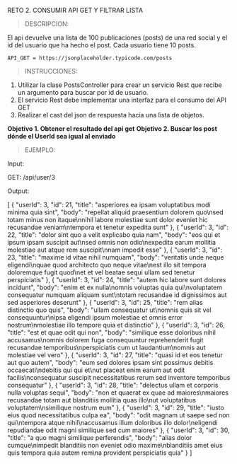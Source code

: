 RETO 2. CONSUMIR API GET Y FILTRAR LISTA

>DESCRIPCION: 

  El api devuelve una lista de 100 publicaciones (posts) de una red social 
  y el id del usuario que ha hecho el post. Cada usuario tiene 10 posts.

    API_GET = https://jsonplaceholder.typicode.com/posts

>INSTRUCCIONES:

  1. Utilizar la clase PostsController para crear un servicio Rest que recibe 
     un argumento para buscar por id de usuario.
  2. El servicio Rest debe implementar una interfaz para el consumo del API GET
  3. Realizar el cast del json de respuesta hacia una lista de objetos. 


  
  **Objetivo 1. Obtener el resultado del api get**
  **Objetivo 2. Buscar los post dónde el UserId sea igual al enviado**
  

>EJEMPLO:

  Input:

  GET: /api/user/3

  Output:

  [
    {
          "userId": 3,
          "id": 21,
          "title": "asperiores ea ipsam voluptatibus modi minima quia sint",
          "body": "repellat aliquid praesentium dolorem quo\nsed totam minus non itaque\nnihil labore molestiae sunt dolor eveniet hic recusandae veniam\ntempora et tenetur expedita sunt"
      },
      {
          "userId": 3,
          "id": 22,
          "title": "dolor sint quo a velit explicabo quia nam",
          "body": "eos qui et ipsum ipsam suscipit aut\nsed omnis non odio\nexpedita earum mollitia molestiae aut atque rem suscipit\nnam impedit esse"
      },
      {
          "userId": 3,
          "id": 23,
          "title": "maxime id vitae nihil numquam",
          "body": "veritatis unde neque eligendi\nquae quod architecto quo neque vitae\nest illo sit tempora doloremque fugit quod\net et vel beatae sequi ullam sed tenetur perspiciatis"
      },
      {
          "userId": 3,
          "id": 24,
          "title": "autem hic labore sunt dolores incidunt",
          "body": "enim et ex nulla\nomnis voluptas quia qui\nvoluptatem consequatur numquam aliquam sunt\ntotam recusandae id dignissimos aut sed asperiores deserunt"
      },
      {
          "userId": 3,
          "id": 25,
          "title": "rem alias distinctio quo quis",
          "body": "ullam consequatur ut\nomnis quis sit vel consequuntur\nipsa eligendi ipsum molestiae et omnis error nostrum\nmolestiae illo tempore quia et distinctio"
      },
      {
          "userId": 3,
          "id": 26,
          "title": "est et quae odit qui non",
          "body": "similique esse doloribus nihil accusamus\nomnis dolorem fuga consequuntur reprehenderit fugit recusandae temporibus\nperspiciatis cum ut laudantium\nomnis aut molestiae vel vero"
      },
      {
          "userId": 3,
          "id": 27,
          "title": "quasi id et eos tenetur aut quo autem",
          "body": "eum sed dolores ipsam sint possimus debitis occaecati\ndebitis qui qui et\nut placeat enim earum aut odit facilis\nconsequatur suscipit necessitatibus rerum sed inventore temporibus consequatur"
      },
      {
          "userId": 3,
          "id": 28,
          "title": "delectus ullam et corporis nulla voluptas sequi",
          "body": "non et quaerat ex quae ad maiores\nmaiores recusandae totam aut blanditiis mollitia quas illo\nut voluptatibus voluptatem\nsimilique nostrum eum"
      },
      {
          "userId": 3,
          "id": 29,
          "title": "iusto eius quod necessitatibus culpa ea",
          "body": "odit magnam ut saepe sed non qui\ntempora atque nihil\naccusamus illum doloribus illo dolor\neligendi repudiandae odit magni similique sed cum maiores"
      },
      {
          "userId": 3,
          "id": 30,
          "title": "a quo magni similique perferendis",
          "body": "alias dolor cumque\nimpedit blanditiis non eveniet odio maxime\nblanditiis amet eius quis tempora quia autem rem\na provident perspiciatis quia"
      }
  ]
